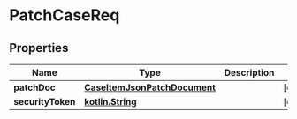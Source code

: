 # PatchCaseReq

## Properties
Name | Type | Description | Notes
------------ | ------------- | ------------- | -------------
**patchDoc** | [**CaseItemJsonPatchDocument**](CaseItemJsonPatchDocument.md) |  |  [optional]
**securityToken** | [**kotlin.String**](.md) |  |  [optional]
